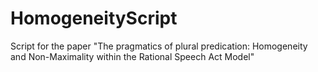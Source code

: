 # HomogeneityScript
Script for the paper "The pragmatics of plural predication: Homogeneity and Non-Maximality within the Rational Speech Act Model"
